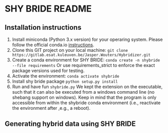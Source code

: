 # SHY BRIDE README
## Installation instructions
1. Install miniconda (Python 3.x version) for your operaring system. Please follow the official conda.io [instructions](https://conda.io/docs/user-guide/install/index.html#regular-installation).
2. Clone this GIT project on your local machine:
` git clone https://gitlab.esat.kuleuven.be/Jasper.Wouters/Hybridizer.git `
3. Create a conda environment for SHY BRIDE:
` conda create -n shybride --file requirements `
Or use requirements_strict to enforce the exact package versions used for testing.
4. Activate the environment:
` conda activate shybride `
5. Install shy bride package
` python setup.py install `
6. Run and have fun
` shybride.py `
We kept the extension on the executable, such that it can also be executed from a windows command line (no shebang support on windows). Keep in mind that the program is only accessible from within the shybride conda environment (i.e., reactivate the environment after ,e.g., a reboot).

## Generating hybrid data using SHY BRIDE
